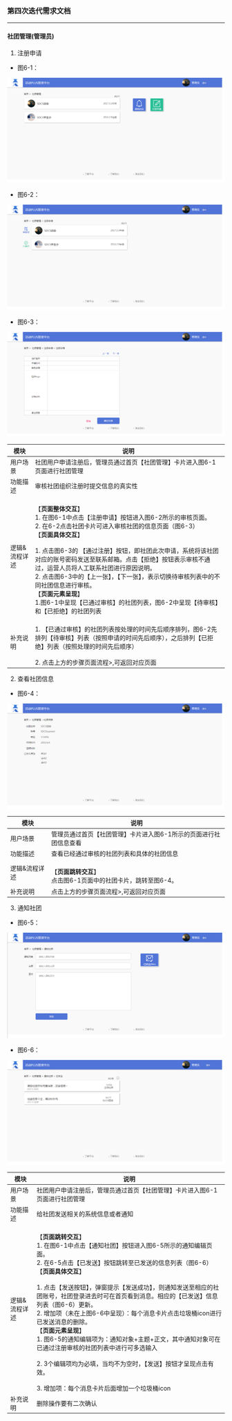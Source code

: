 ### 第四次迭代需求文档 ###

---

#### 社团管理(管理员) ####
1. 注册申请
  
-  图6-1：

![image](https://github.com/SYSU-ActivityPlusPC/document/blob/master/picture/iteration4_6-1.png)

  
-  图6-2：

![image](https://github.com/SYSU-ActivityPlusPC/document/blob/master/picture/iteration4_6-2.png)

-  图6-3：

![image](https://github.com/SYSU-ActivityPlusPC/document/blob/master/picture/iteration4_6-3.png)

模块 | 说明
---|---
用户场景 | 社团用户申请注册后，管理员通过首页【社团管理】卡片进入图6-1页面进行社团管理
功能描述 | 审核社团组织注册时提交信息的真实性
逻辑&流程详述 | <br>【**页面整体交互**】 <br>1.	在图6-1中点击【注册申请】按钮进入图6-2所示的审核页面。<br>2.	在6-2点击社团卡片可进入审核社团的信息页面（图6-3）<br>【**页面具体交互**】</br><br>1.  点击图6-3的 【通过注册】按钮，即社团此次申请，系统将该社团对应的账号密码发送至联系邮箱。点击【拒绝】按钮表示审核不通过，运营人员将人工联系社团进行原因说明。<br>2. 点击图6-3中的【上一张】，【下一张】，表示切换待审核列表中的不同社团信息进行审核。</br>【**页面元素呈现**】 <br>1.图6-1中呈现【已通过审核】的社团列表，图6-2中呈现【待审核】和【已拒绝】的社团列表 
补充说明 | <br>1. 【已通过审核】的社团列表按处理的时间先后顺序排列，图6-2先排列【待审核】列表（按照申请的时间先后顺序），之后排列【已拒绝】列表（按照处理的时间先后顺序）</br><br>2. 点击上方的步骤页面流程>,可返回对应页面

2. 查看社团信息
  
-  图6-4：

![image](https://github.com/SYSU-ActivityPlusPC/document/blob/master/picture/iteration4_6-4.png)


模块 | 说明
---|---
用户场景 | 管理员通过首页【社团管理】卡片进入图6-1所示的页面进行社团信息查看
功能描述 | 查看已经通过审核的社团列表和具体的社团信息
逻辑&流程详述 | <br>【**页面跳转交互**】 <br>点击图6-1页面中的社团卡片，跳转至图6-4。<br>
补充说明 |点击上方的步骤页面流程>,可返回对应页面


3. 通知社团
  
-  图6-5：

![image](https://github.com/SYSU-ActivityPlusPC/document/blob/master/picture/iteration4_6-5.png)

  
-  图6-6：

![image](https://github.com/SYSU-ActivityPlusPC/document/blob/master/picture/iteration4_6-6.png)


模块 | 说明
---|---
用户场景 | 社团用户申请注册后，管理员通过首页【社团管理】卡片进入图6-1页面进行社团管理
功能描述 | 给社团发送相关的系统信息或者通知
逻辑&流程详述 | <br>【**页面跳转交互**】 <br>1.		在图6-1中点击【通知社团】按钮进入图6-5所示的通知编辑页面。<br>2.	在6-5点击【已发送】按钮跳转至已发送的信息列表（图6-6）<br>【**页面具体交互**】</br><br>1.	点击【发送按钮】，弹窗提示【发送成功】，则通知发送至相应的社团账号，社团登录进去时可在首页看到消息。相应的【已发送】信息列表（图6-6）更新。<br>2.		增加项（未在上图6-6中呈现）：每个消息卡片点击垃圾桶icon进行已发送消息的删除。<br>【**页面元素呈现**】 <br>1.	图6-5的通知编辑项为：通知对象+主题+正文，其中通知对象可在已通过注册审核的社团列表中进行可多选输入 </br><br>2.	3个编辑项均为必填，当均不为空时，【发送】按钮才呈现点击有效。</br><br>3.	增加项：每个消息卡片后面增加一个垃圾桶icon </br>
补充说明 | 删除操作要有二次确认
